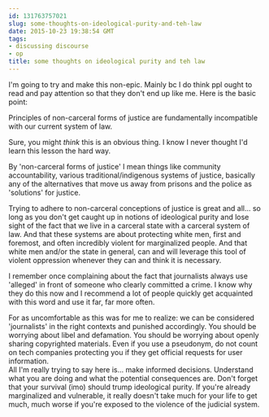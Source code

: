 ```yaml
---
id: 131763757021
slug: some-thoughts-on-ideological-purity-and-teh-law
date: 2015-10-23 19:38:54 GMT
tags:
- discussing discourse
- op
title: some thoughts on ideological purity and teh law
---
```

I'm going to try and make this non-epic. Mainly bc I do think ppl ought to read and pay attention so that they don't end up like me. Here is the basic point:

Principles of non-carceral forms of justice are fundamentally incompatible with our current system of law.

Sure, you might *think* this is an obvious thing. I know I never thought I'd learn this lesson the hard way.

By 'non-carceral forms of justice' I mean things like community accountability, various traditional/indigenous systems of justice, basically any of the alternatives that move us away from prisons and the police as 'solutions' for justice.

Trying to adhere to non-carceral conceptions of justice is great and all... so long as you don't get caught up in notions of ideological purity and lose sight of the fact that we live in a carceral state with a carceral system of law. And that these systems are about protecting white men, first and foremost, and often incredibly violent for marginalized people. And that white men and/or the state in general, can and will leverage this tool of violent oppression whenever they can and think it is necessary.

I remember once complaining about the fact that journalists always use 'alleged' in front of someone who clearly committed a crime. I know why they do this now and I recommend a lot of people quickly get acquainted with this word and use it far, far more often.

For as uncomfortable as this was for me to realize: we can be considered 'journalists' in the right contexts and punished accordingly. You should be worrying about libel and defamation. You should be worrying about openly sharing copyrighted materials. Even if you use a pseudonym, do not count on tech companies protecting you if they get official requests for user information.\
All I'm really trying to say here is... make informed decisions. Understand what you are doing and what the potential consequences are. Don't forget that your survival (imo) should trump ideological purity. If you're already marginalized and vulnerable, it really doesn't take much for your life to get much, much worse if you're exposed to the violence of the judicial system.